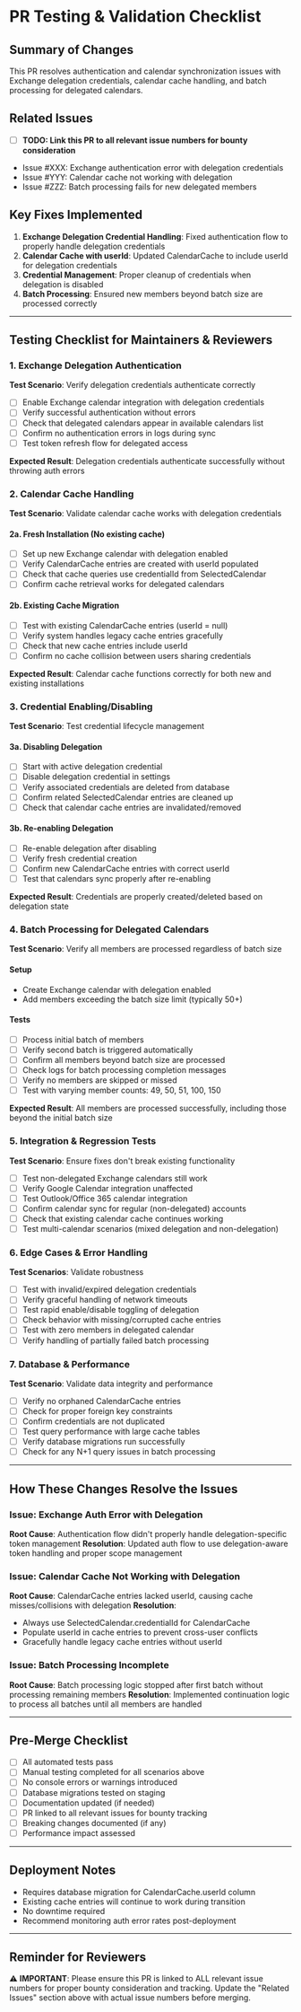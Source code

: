 # PR Testing & Validation Checklist

## Summary of Changes
This PR resolves authentication and calendar synchronization issues with Exchange delegation credentials, calendar cache handling, and batch processing for delegated calendars.

## Related Issues
- [ ] **TODO: Link this PR to all relevant issue numbers for bounty consideration**
- Issue #XXX: Exchange authentication error with delegation credentials
- Issue #YYY: Calendar cache not working with delegation
- Issue #ZZZ: Batch processing fails for new delegated members

## Key Fixes Implemented
1. **Exchange Delegation Credential Handling**: Fixed authentication flow to properly handle delegation credentials
2. **Calendar Cache with userId**: Updated CalendarCache to include userId for delegation credentials
3. **Credential Management**: Proper cleanup of credentials when delegation is disabled
4. **Batch Processing**: Ensured new members beyond batch size are processed correctly

---

## Testing Checklist for Maintainers & Reviewers

### 1. Exchange Delegation Authentication
**Test Scenario**: Verify delegation credentials authenticate correctly
- [ ] Enable Exchange calendar integration with delegation credentials
- [ ] Verify successful authentication without errors
- [ ] Check that delegated calendars appear in available calendars list
- [ ] Confirm no authentication errors in logs during sync
- [ ] Test token refresh flow for delegated access

**Expected Result**: Delegation credentials authenticate successfully without throwing auth errors

### 2. Calendar Cache Handling
**Test Scenario**: Validate calendar cache works with delegation credentials

#### 2a. Fresh Installation (No existing cache)
- [ ] Set up new Exchange calendar with delegation enabled
- [ ] Verify CalendarCache entries are created with userId populated
- [ ] Check that cache queries use credentialId from SelectedCalendar
- [ ] Confirm cache retrieval works for delegated calendars

#### 2b. Existing Cache Migration
- [ ] Test with existing CalendarCache entries (userId = null)
- [ ] Verify system handles legacy cache entries gracefully
- [ ] Check that new cache entries include userId
- [ ] Confirm no cache collision between users sharing credentials

**Expected Result**: Calendar cache functions correctly for both new and existing installations

### 3. Credential Enabling/Disabling
**Test Scenario**: Test credential lifecycle management

#### 3a. Disabling Delegation
- [ ] Start with active delegation credential
- [ ] Disable delegation credential in settings
- [ ] Verify associated credentials are deleted from database
- [ ] Confirm related SelectedCalendar entries are cleaned up
- [ ] Check that calendar cache entries are invalidated/removed

#### 3b. Re-enabling Delegation
- [ ] Re-enable delegation after disabling
- [ ] Verify fresh credential creation
- [ ] Confirm new CalendarCache entries with correct userId
- [ ] Test that calendars sync properly after re-enabling

**Expected Result**: Credentials are properly created/deleted based on delegation state

### 4. Batch Processing for Delegated Calendars
**Test Scenario**: Verify all members are processed regardless of batch size

#### Setup
- Create Exchange calendar with delegation enabled
- Add members exceeding the batch size limit (typically 50+)

#### Tests
- [ ] Process initial batch of members
- [ ] Verify second batch is triggered automatically
- [ ] Confirm all members beyond batch size are processed
- [ ] Check logs for batch processing completion messages
- [ ] Verify no members are skipped or missed
- [ ] Test with varying member counts: 49, 50, 51, 100, 150

**Expected Result**: All members are processed successfully, including those beyond the initial batch size

### 5. Integration & Regression Tests
**Test Scenario**: Ensure fixes don't break existing functionality

- [ ] Test non-delegated Exchange calendars still work
- [ ] Verify Google Calendar integration unaffected
- [ ] Test Outlook/Office 365 calendar integration
- [ ] Confirm calendar sync for regular (non-delegated) accounts
- [ ] Check that existing calendar cache continues working
- [ ] Test multi-calendar scenarios (mixed delegation and non-delegation)

### 6. Edge Cases & Error Handling
**Test Scenarios**: Validate robustness

- [ ] Test with invalid/expired delegation credentials
- [ ] Verify graceful handling of network timeouts
- [ ] Test rapid enable/disable toggling of delegation
- [ ] Check behavior with missing/corrupted cache entries
- [ ] Test with zero members in delegated calendar
- [ ] Verify handling of partially failed batch processing

### 7. Database & Performance
**Test Scenario**: Validate data integrity and performance

- [ ] Verify no orphaned CalendarCache entries
- [ ] Check for proper foreign key constraints
- [ ] Confirm credentials are not duplicated
- [ ] Test query performance with large cache tables
- [ ] Verify database migrations run successfully
- [ ] Check for any N+1 query issues in batch processing

---

## How These Changes Resolve the Issues

### Issue: Exchange Auth Error with Delegation
**Root Cause**: Authentication flow didn't properly handle delegation-specific token management
**Resolution**: Updated auth flow to use delegation-aware token handling and proper scope management

### Issue: Calendar Cache Not Working with Delegation
**Root Cause**: CalendarCache entries lacked userId, causing cache misses/collisions with delegation
**Resolution**: 
- Always use SelectedCalendar.credentialId for CalendarCache
- Populate userId in cache entries to prevent cross-user conflicts
- Gracefully handle legacy cache entries without userId

### Issue: Batch Processing Incomplete
**Root Cause**: Batch processing logic stopped after first batch without processing remaining members
**Resolution**: Implemented continuation logic to process all batches until all members are handled

---

## Pre-Merge Checklist
- [ ] All automated tests pass
- [ ] Manual testing completed for all scenarios above
- [ ] No console errors or warnings introduced
- [ ] Database migrations tested on staging
- [ ] Documentation updated (if needed)
- [ ] PR linked to all relevant issues for bounty tracking
- [ ] Breaking changes documented (if any)
- [ ] Performance impact assessed

---

## Deployment Notes
- Requires database migration for CalendarCache.userId column
- Existing cache entries will continue to work during transition
- No downtime required
- Recommend monitoring auth error rates post-deployment

---

## Reminder for Reviewers
⚠️ **IMPORTANT**: Please ensure this PR is linked to ALL relevant issue numbers for proper bounty consideration and tracking. Update the "Related Issues" section above with actual issue numbers before merging.
